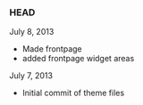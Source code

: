 ### HEAD

July 8, 2013
* Made frontpage
* added frontpage widget areas

July 7, 2013
* Initial commit of theme files
